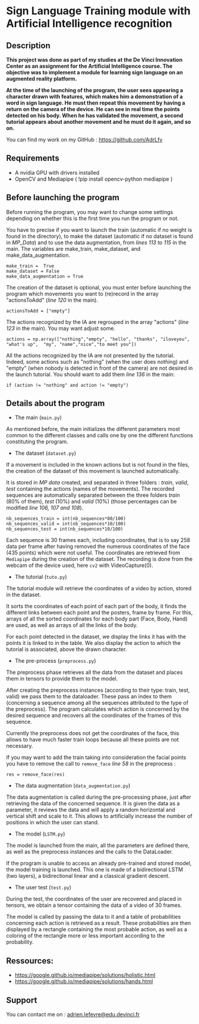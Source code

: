 # Sign Language Training module with Artificial Intelligence recognition

## Description

**This project was done as part of my studies at the De Vinci Innovation Center as an assignment for the Artificial Intelligence course. The objective was to implement a module for learning sign language on an augmented reality platform.** 

**At the time of the launching of the program, the user sees appearing a character drawn with features, which makes him a demonstration of a word in sign language. He must then repeat this movement by having a return on the camera of the device. He can see in real time the points detected on his body. When he has validated the movement, a second tutorial appears about another movement and he must do it again, and so on.**

You can find my work on my GitHub : https://github.com/AdrLfv

## Requirements

- A nvidia GPU with drivers installed
- OpenCV and Mediapipe ( !pip install opencv-python mediapipe )

## Before launching the program

Before running the program, you may want to change some settings depending on whether this is the first time you run the program or not.

You have to precise if you want to launch the train (automatic if no weight is found in the directory), to make the dataset (automatic if no dataset is found in *MP_Data*) and to use the data augmentation, from *lines 113 to 115* in the main. The variables are make_train, make_dataset, and make_data_augmentation.

    make_train =  True
    make_dataset = False
    make_data_augmentation = True

The creation of the dataset is optional, you must enter before launching the program which movements you want to (re)record in the array "actionsToAdd" (*line 120* in the main). 

    actionsToAdd = ["empty"]

The actions recognized by the IA are regrouped in the array "actions" (*line 123* in the main). You may want adjust some.

    actions = np.array(["nothing","empty", "hello", "thanks", "iloveyou", "what's up",  "my", "name","nice","to meet you"])


All the actions recognized by the IA are not presented by the tutorial. Indeed, some actions such as "nothing" (when the user does nothing) and "empty" (when nobody is detected in front of the camera) are not desired in the launch tutorial. You should want to add them *line 136* in the main: 
    
    if (action != "nothing" and action != "empty")

## Details about the program

* The main (`main.py`)

As mentioned before, the main initializes the different parameters most common to the different classes and calls one by one the different functions constituting the program.

* The dataset (`dataset.py`)


If a movement is included in the known actions but is not found in the files, the creation of the dataset of this movement is launched automatically.

It is stored in *MP data* created, and separated in three folders : *train*, *valid*, *test* containing the actions (names of the movements). The recorded sequences are automatically separated between the three folders *train* (80\% of them), *test* (10\%) and *valid* (10\%) (those percentages can be modified *line 106, 107 and 108*).

    nb_sequences_train = int(nb_sequences*80/100)
    nb_sequences_valid = int(nb_sequences*10/100)
    nb_sequences_test = int(nb_sequences*10/100)
    
Each sequence is 30 frames each, including coordinates, that is to say 258 data per frame after having removed the numerous coordinates of the face (435 points) which were not useful.
The coordinates are retrieved from `Mediapipe` during the creation of the dataset.
The recording is done from the webcam of the device used, here `cv2` with VideoCapture(0). 

*  The tutorial (`tuto.py`)

The tutorial module will retrieve the coordinates of a video by action, stored in the dataset. 

It sorts the coordinates of each point of each part of the body, it finds the different links between each point and the posters, frame by frame. 
For this, arrays of all the sorted coordinates for each body part (Face, Body, Hand) are used, as well as arrays of all the links of the body.

For each point detected in the dataset, we display the links it has with the points it is linked to in the table.
We also display the action to which the tutorial is associated, above the drawn character.

* The pre-process (`preprocess.py`)
    
The preprocess phase retrieves all the data from the dataset and places them in tensors to provide them to the model. 
    
After creating the preprocess instances (according to their type: train, test, valid) we pass them to the dataloader. These pass an index to them (concerning a sequence among all the sequences attributed to the type of the preprocess). The program calculates which action is concerned by the desired sequence and recovers all the coordinates of the frames of this sequence.
    
Currently the preprocess does not get the coordinates of the face, this allows to have much faster train loops because all these points are not necessary.

If you may want to add the train taking into consideration the facial points you have to remove the call to `remove_face` *line 58* in the preprocess :

    res = remove_face(res)
    
* The data augmentation (`data_augmentation.py`)
    
The data augmentation is called during the pre-processing phase, just after retrieving the data of the concerned sequence. It is given the data as a parameter, it reviews the data and will apply a random horizontal and vertical shift and scale to it. This allows to artificially increase the number of positions in which the user can stand.
    
* The model (`LSTM.py`)

The model is launched from the main, all the parameters are defined there, as well as the preprocess instances and the calls to the DataLoader. 
    
If the program is unable to access an already pre-trained and stored model, the model training is launched. 
This one is made of a bidirectional LSTM (two layers), a bidirectional linear and a classical gradient descent.
    
    
* The user test (`test.py`)

During the test, the coordinates of the user are recovered and placed in tensors, we obtain a tensor containing the data of a video of 30 frames. 
    
The model is called by passing the data to it and a table of probabilities concerning each action is retrieved as a result. 
These probabilities are then displayed by a rectangle containing the most probable action, as well as a coloring of the rectangle more or less important according to the probability.

## Ressources:

- https://google.github.io/mediapipe/solutions/holistic.html
- https://google.github.io/mediapipe/solutions/hands.html

## Support

You can contact me on : adrien.lefevre@edu.devinci.fr